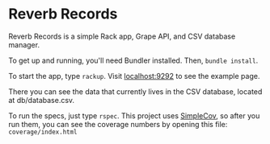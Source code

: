 # Reverb Records #

Reverb Records is a simple Rack app, Grape API, and CSV database manager. 

To get up and running, you'll need Bundler installed. Then, `bundle install`.

To start the app, type `rackup`. Visit [localhost:9292](http://localhost:9292/) to see the example page. 

There you can see the data that currently lives in the CSV database, located at db/database.csv.


To run the specs, just type `rspec`. This project uses [SimpleCov](https://github.com/colszowka/simplecov), so after you run them, you can see the coverage numbers by opening this file: `coverage/index.html`

